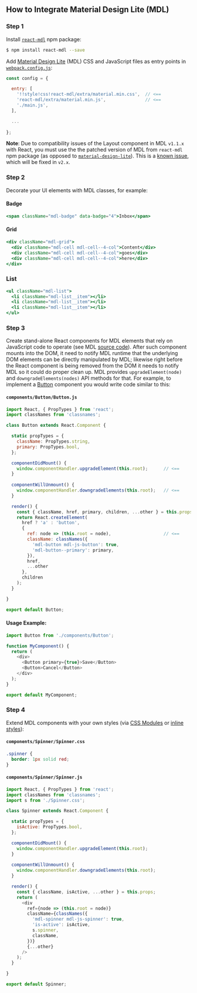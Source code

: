 ## How to Integrate Material Design Lite (MDL)

### Step 1

Install [`react-mdl`](http://www.npmjs.com/package/react-mdl) npm package:

```sh
$ npm install react-mdl --save
```

Add [Material Design Lite](https://getmdl.io) (MDL) CSS and JavaScript files as entry points
in [`webpack.config.js`](../../webpack.config.js):

```js
const config = {

  entry: [
    '!!style!css!react-mdl/extra/material.min.css',  // <==
    'react-mdl/extra/material.min.js',               // <==
    './main.js',
  ],

  ... 
  
};
```

**Note**: Due to compatibility issues of the Layout component in MDL `v1.1.x` with React, you must use
the the patched version of MDL from `react-mdl` npm package (as opposed to
[`material-design-lite`](https://www.npmjs.com/package/material-design-lite)). This is a [known
issue](https://github.com/google/material-design-lite/pull/1357), which will be fixed in `v2.x`.

### Step 2

Decorate your UI elements with MDL classes, for example:

#### Badge

```jsx
<span className="mdl-badge" data-badge="4">Inbox</span>
```

#### Grid

```jsx
<div className="mdl-grid">
  <div className="mdl-cell mdl-cell--4-col">Content</div>
  <div className="mdl-cell mdl-cell--4-col">goes</div>
  <div className="mdl-cell mdl-cell--4-col">here</div>
</div>
```

### List

```jsx
<ul className="mdl-list">
  <li className="mdl-list__item"></li>
  <li className="mdl-list__item"></li>
  <li className="mdl-list__item"></li>
</ul>
```

### Step 3
 
Create stand-alone React components for MDL elements that rely on JavaScript code to operate (see
MDL [source code](https://github.com/google/material-design-lite/tree/mdl-1.x/src)). After such
component mounts into the DOM, it need to notify MDL runtime that the underlying DOM elements can be
directly manipulated by MDL; likewise right before the React component is being removed from the DOM
it needs to notify MDL so it could do proper clean up. MDL provides `upgradeElement(node)` and
`downgradeElements(nodes)` API methods for that. For example, to implement a [Button](../../src/components/Button)
component you would write code similar to this:

#### `components/Button/Button.js`

```js
import React, { PropTypes } from 'react';
import classNames from 'classnames';

class Button extends React.Component {

  static propTypes = {
    className: PropTypes.string,
    primary: PropTypes.bool,
  };

  componentDidMount() {
    window.componentHandler.upgradeElement(this.root);      // <==
  }
  
  componentWillUnmount() {
    window.componentHandler.downgradeElements(this.root);   // <==
  }

  render() {
    const { className, href, primary, children, ...other } = this.props;
    return React.createElement(
      href ? 'a' : 'button',
      {
        ref: node => (this.root = node),                    // <==
        className: classNames({
          'mdl-button mdl-js-button': true,
          'mdl-button--primary': primary,
        }),
        href,
        ...other
      },
      children
    );
  }

}

export default Button;
```

#### Usage Example:

```js
import Button from './components/Button';

function MyComponent() {
  return (
    <div>
      <Button primary={true}>Save</Button>
      <Button>Cancel</Button>
    </div>
  );
}

export default MyComponent;
```

### Step 4

Extend MDL components with your own styles (via [CSS Modules](https://github.com/css-modules/css-modules)
or [inline styles](https://facebook.github.io/react/tips/inline-styles.html)):

#### `components/Spinner/Spinner.css`

```css
.spinner {
  border: 1px solid red;
}
```

#### `components/Spinner/Spinner.js`

```js
import React, { PropTypes } from 'react';
import classNames from 'classnames';
import s from './Spinner.css';

class Spinner extends React.Component {

  static propTypes = {
    isActive: PropTypes.bool,
  };

  componentDidMount() {
    window.componentHandler.upgradeElement(this.root);
  }
  
  componentWillUnmount() {
    window.componentHandler.downgradeElements(this.root);
  }

  render() {
    const { className, isActive, ...other } = this.props;
    return (
      <div
        ref={node => (this.root = node)}
        className={classNames({
          'mdl-spinner mdl-js-spinner': true,
          'is-active': isActive,
          s.spinner,
          className,
        })}
        {...other}
      />
    );
  }

}

export default Spinner;
```
